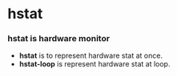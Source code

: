 # hstat
### hstat is hardware monitor
- **hstat** is to represent hardware stat at once.
- **hstat-loop** is represent hardware stat at loop.